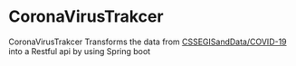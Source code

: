 # CoronaVirusTrakcer
CoronaVirusTrakcer
Transforms the data from [CSSEGISandData/COVID-19](https://github.com/CSSEGISandData/COVID-19) into a Restful api by using Spring boot
